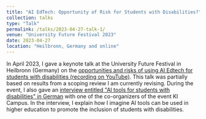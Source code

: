 ```yaml
---
title: "AI EdTech: Opportunity of Risk for Students with Disabilities?"
collection: talks
type: "Talk"
permalink: /talks/2023-04-27-talk-1/
venue: "University Future Festival 2023"
date: 2023-04-27
location: "Heilbronn, Germany and online"
---
```


In April 2023, I gave a keynote talk at the University Future Festival in Heilbronn (Germany) on the [opportunities and risks of using AI Edtech for students with disabilities (recording on YouTube)](https://www.youtube.com/watch?v=_LHOekz6_xU). This talk was partially based on results from a scoping review I am currently revising. 
During the event, I also gave an [interview entitled "AI tools for students with disabilities" in German](https://www.youtube.com/watch?v=EEMRdjSYtZ0) with one of the co-organizers of the event KI Campus. In the interview, I explain how I imagine AI tools can be used in higher education to promote the inclusion of students with disabilities. 
